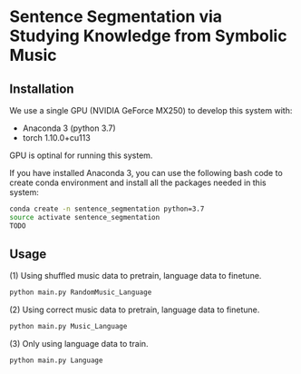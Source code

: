 # Sentence Segmentation via Studying Knowledge from Symbolic Music

## Installation

We use a single GPU (NVIDIA GeForce MX250) to develop this system with:
- Anaconda 3 (python 3.7)
- torch 1.10.0+cu113

GPU is optinal for running this system.

If you have installed Anaconda 3, you can use the following bash code to create conda environment and install all the packages needed in this system:

```bash
conda create -n sentence_segmentation python=3.7
source activate sentence_segmentation
TODO
```

## Usage

(1) Using shuffled music data to pretrain, language data to finetune.

```bash
python main.py RandomMusic_Language
```

(2) Using correct music data to pretrain, language data to finetune.
```bash
python main.py Music_Language
```

(3) Only using language data to train.

```bash
python main.py Language
```
